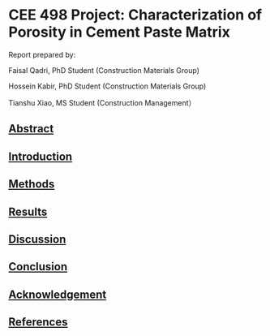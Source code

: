 # CEE 498 Project: Characterization of Porosity in Cement Paste Matrix


Report prepared by:



Faisal Qadri, PhD Student (Construction Materials Group)

Hossein Kabir, PhD Student (Construction Materials Group)

Tianshu Xiao, MS Student (Construction Management）


## [Abstract](Abstract.md)

## [Introduction](Introduction.md)

## [Methods](Methods.md)

## [Results](Results.md)

## [Discussion](Discussion.md)

## [Conclusion](Conclusions.md)

## [Acknowledgement](acknowledgements.md)

## [References](References.md)
